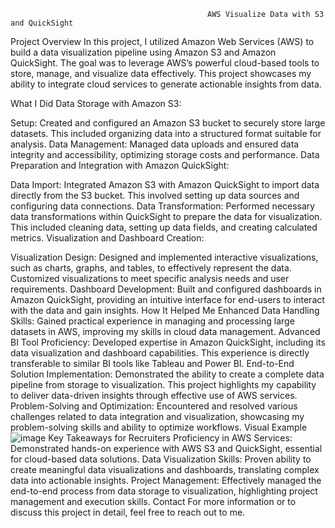                                                 AWS Visualize Data with S3 and QuickSight

Project Overview
In this project, I utilized Amazon Web Services (AWS) to build a data visualization pipeline using Amazon S3 and Amazon QuickSight. The goal was to leverage AWS’s powerful cloud-based tools to store, manage, and visualize data effectively. This project showcases my ability to integrate cloud services to generate actionable insights from data.

What I Did
Data Storage with Amazon S3:

Setup: Created and configured an Amazon S3 bucket to securely store large datasets. This included organizing data into a structured format suitable for analysis.
Data Management: Managed data uploads and ensured data integrity and accessibility, optimizing storage costs and performance.
Data Preparation and Integration with Amazon QuickSight:

Data Import: Integrated Amazon S3 with Amazon QuickSight to import data directly from the S3 bucket. This involved setting up data sources and configuring data connections.
Data Transformation: Performed necessary data transformations within QuickSight to prepare the data for visualization. This included cleaning data, setting up data fields, and creating calculated metrics.
Visualization and Dashboard Creation:

Visualization Design: Designed and implemented interactive visualizations, such as charts, graphs, and tables, to effectively represent the data. Customized visualizations to meet specific analysis needs and user requirements.
Dashboard Development: Built and configured dashboards in Amazon QuickSight, providing an intuitive interface for end-users to interact with the data and gain insights.
How It Helped Me
Enhanced Data Handling Skills: Gained practical experience in managing and processing large datasets in AWS, improving my skills in cloud data management.
Advanced BI Tool Proficiency: Developed expertise in Amazon QuickSight, including its data visualization and dashboard capabilities. This experience is directly transferable to similar BI tools like Tableau and Power BI.
End-to-End Solution Implementation: Demonstrated the ability to create a complete data pipeline from storage to visualization. This project highlights my capability to deliver data-driven insights through effective use of AWS services.
Problem-Solving and Optimization: Encountered and resolved various challenges related to data integration and visualization, showcasing my problem-solving skills and ability to optimize workflows.
Visual Example ![image](https://github.com/user-attachments/assets/95aaccb2-8eab-4298-a4df-9146baa1e6ef)
Key Takeaways for Recruiters
Proficiency in AWS Services: Demonstrated hands-on experience with AWS S3 and QuickSight, essential for cloud-based data solutions.
Data Visualization Skills: Proven ability to create meaningful data visualizations and dashboards, translating complex data into actionable insights.
Project Management: Effectively managed the end-to-end process from data storage to visualization, highlighting project management and execution skills.
Contact
For more information or to discuss this project in detail, feel free to reach out to me.

